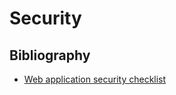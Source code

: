 # Security

## Bibliography

* [Web application security checklist](https://www.appsecmonkey.com/blog/web-application-security-checklist/)
